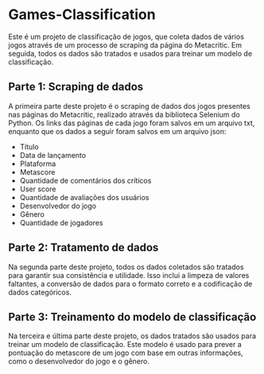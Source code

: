 # Games-Classification

Este é um projeto de classificação de jogos, que coleta dados de vários jogos através de um processo de scraping da página do Metacritic. Em seguida, todos os dados são tratados e usados para treinar um modelo de classificação.

## Parte 1: Scraping de dados
A primeira parte deste projeto é o scraping de dados dos jogos presentes nas páginas do Metacritic, realizado através da biblioteca Selenium do Python. Os links das páginas de cada jogo foram salvos em um arquivo txt, enquanto que os dados a seguir foram salvos em um arquivo json:

- Título
- Data de lançamento
- Plataforma
- Metascore
- Quantidade de comentários dos críticos
- User score
- Quantidade de avaliações dos usuários
- Desenvolvedor do jogo
- Gênero
- Quantidade de jogadores

## Parte 2: Tratamento de dados
Na segunda parte deste projeto, todos os dados coletados são tratados para garantir sua consistência e utilidade. Isso inclui a limpeza de valores faltantes, a conversão de dados para o formato correto e a codificação de dados categóricos.

## Parte 3: Treinamento do modelo de classificação
Na terceira e última parte deste projeto, os dados tratados são usados para treinar um modelo de classificação. Este modelo é usado para prever a pontuação do metascore de um jogo com base em outras informações, como o desenvolvedor do jogo e o gênero.
